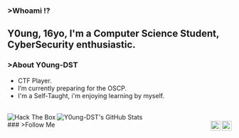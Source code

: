 ### >Whoami ⁉

## Y0ung, 16yo, I'm a Computer Science Student, CyberSecurity enthusiastic.

### >About Y0ung-DST

- CTF Player.
- I’m currently preparing for the OSCP.
- I'm a Self-Taught, i'm enjoying learning by myself.
<br>
<img align="left" src="http://www.hackthebox.eu/badge/image/252510" alt="Hack The Box">
<img align="left" alt="Y0ung-DST's GitHub Stats" src="https://github-readme-stats.vercel.app/api?username=Y0ung-DST&show_icons=true&theme=tokyonight" />

<br>
### >Follow Me

<img align="right" href="https://twitter.com/Y0ung_MA" align="left" alt="young | Twitter" width="22px" src="https://cdn.jsdelivr.net/npm/simple-icons@v3/icons/twitter.svg" />
<img align="right" href="https://www.hackthebox.eu/profile/252510" align="left" alt="young | HTB" width="22px" src="https://forum.hackthebox.eu/uploads/RJZMUY81IQLQ.png" />
